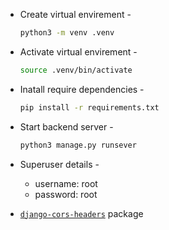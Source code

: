 - Create virtual envirement -

    ```sh
    python3 -m venv .venv
    ```

- Activate virtual envirement - 

    ```sh
    source .venv/bin/activate
    ```

- Inatall require dependencies - 

    ```sh
    pip install -r requirements.txt
    ```

- Start backend server - 

    ```sh
    python3 manage.py runsever
    ```

- Superuser details -

    - username: root
    - password: root

- [`django-cors-headers`](https://pypi.org/project/django-cors-headers/) package